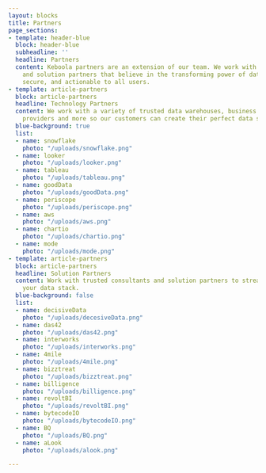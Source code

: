```yaml
---
layout: blocks
title: Partners
page_sections:
- template: header-blue
  block: header-blue
  subheadline: ''
  headline: Partners
  content: Keboola partners are an extension of our team. We work with the best technology
    and solution partners that believe in the transforming power of data that is accessible,
    secure, and actionable to all users.
- template: article-partners
  block: article-partners
  headline: Technology Partners
  content: We work with a variety of trusted data warehouses, business intelligence
    providers and more so our customers can create their perfect data stack.
  blue-background: true
  list:
  - name: snowflake
    photo: "/uploads/snowflake.png"
  - name: looker
    photo: "/uploads/looker.png"
  - name: tableau
    photo: "/uploads/tableau.png"
  - name: goodData
    photo: "/uploads/goodData.png"
  - name: periscope
    photo: "/uploads/periscope.png"
  - name: aws
    photo: "/uploads/aws.png"
  - name: chartio
    photo: "/uploads/chartio.png"
  - name: mode
    photo: "/uploads/mode.png"
- template: article-partners
  block: article-partners
  headline: Solution Partners
  content: Work with trusted consultants and solution partners to streamline and maximize
    your data stack.
  blue-background: false
  list:
  - name: decisiveData
    photo: "/uploads/decesiveData.png"
  - name: das42
    photo: "/uploads/das42.png"
  - name: interworks
    photo: "/uploads/interworks.png"
  - name: 4mile
    photo: "/uploads/4mile.png"
  - name: bizztreat
    photo: "/uploads/bizztreat.png"
  - name: billigence
    photo: "/uploads/billigence.png"
  - name: revoltBI
    photo: "/uploads/revoltBI.png"
  - name: bytecodeIO
    photo: "/uploads/bytecodeIO.png"
  - name: BQ
    photo: "/uploads/BQ.png"
  - name: aLook
    photo: "/uploads/alook.png"

---
```

